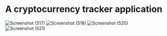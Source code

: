 # A cryptocurrency tracker application


![Screenshot (517)](https://github.com/navbug/crypto-tracker/assets/51168623/2260bf0e-ff6b-4a36-bb6a-6ad73f1df368)
![Screenshot (518)](https://github.com/navbug/crypto-tracker/assets/51168623/c62de5a4-b993-44c3-b3c8-b103d12ae0f5)
![Screenshot (520)](https://github.com/navbug/crypto-tracker/assets/51168623/1969151f-6e3a-41bf-b0b9-ff3d36fba79b)
![Screenshot (521)](https://github.com/navbug/crypto-tracker/assets/51168623/2973906f-7ab7-474d-a1a8-94510e50b1b6)

